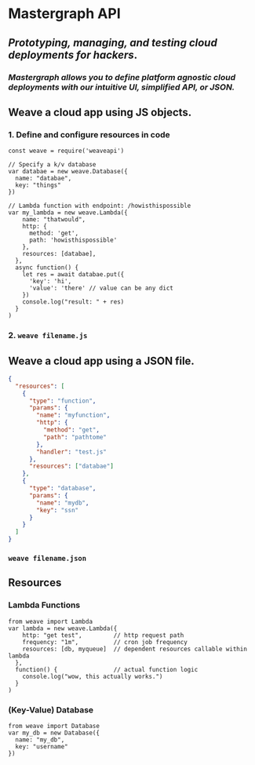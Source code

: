 # Mastergraph API
## *Prototyping, managing, and testing cloud deployments for hackers*.
### *Mastergraph allows you to define platform agnostic cloud deployments with our intuitive UI, simplified API, or JSON.*

## Weave a cloud app using JS objects.
### 1. Define and configure resources in code
``` node
const weave = require('weaveapi')

// Specify a k/v database
var databae = new weave.Database({
  name: "databae",
  key: "things"
})

// Lambda function with endpoint: /howisthispossible
var my_lambda = new weave.Lambda({
    name: "thatwould",
    http: {
      method: 'get',
      path: 'howisthispossible'
    },
    resources: [databae],
  },
  async function() {
    let res = await databae.put({
      'key': 'hi',
      'value': 'there' // value can be any dict
    })
    console.log("result: " + res)
  }
)

```
### 2. `weave filename.js`

## Weave a cloud app using a JSON file.
``` json
{
  "resources": [
    {
      "type": "function",
      "params": {
        "name": "myfunction",
        "http": {
          "method": "get",
          "path": "pathtome"
        },
        "handler": "test.js"
      },
      "resources": ["databae"]
    },
    {
      "type": "database",
      "params": {
        "name": "mydb",
        "key": "ssn"
      }
    }
  ]
}
```
### `weave filename.json`

## Resources
### Lambda Functions
``` node
from weave import Lambda
var lambda = new weave.Lambda({
    http: "get test",         // http request path
    frequency: "1m",          // cron job frequency
    resources: [db, myqueue]  // dependent resources callable within lambda
  },
  function() {                // actual function logic
    console.log("wow, this actually works.")
  }
)
```
### (Key-Value) Database
``` node
from weave import Database
var my_db = new Database({
  name: "my_db",
  key: "username"
})
```
